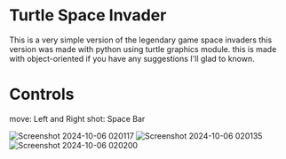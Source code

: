 # Turtle Space Invader
This is a very simple version of the legendary game space invaders 
this version was made with python using turtle graphics module.
this is made with object-oriented if you have any suggestions I'll glad to known.

# Controls 
move: Left and Right 
shot: Space Bar

![Screenshot 2024-10-06 020117](https://github.com/user-attachments/assets/7b7bdc9d-738d-46ce-aec9-b9c108d4dc77)
![Screenshot 2024-10-06 020135](https://github.com/user-attachments/assets/6b3da3c9-6930-434d-a5e4-ecba0a215f5f)
![Screenshot 2024-10-06 020200](https://github.com/user-attachments/assets/1a6390aa-8130-48af-9ae7-8a4c60f3a780)
